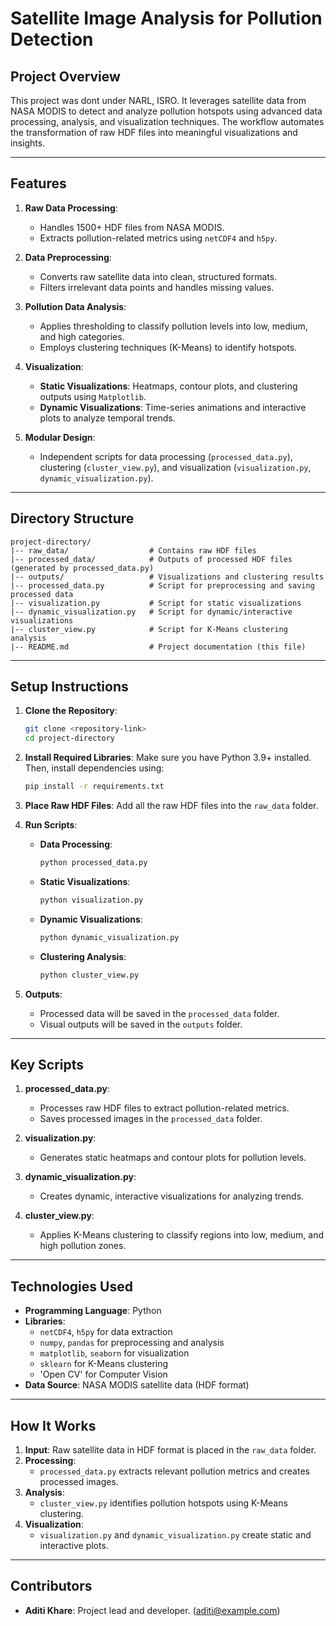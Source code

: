 # Satellite Image Analysis for Pollution Detection

## **Project Overview**
This project was dont under NARL, ISRO. It leverages satellite data from NASA MODIS to detect and analyze pollution hotspots using advanced data processing, analysis, and visualization techniques. The workflow automates the transformation of raw HDF files into meaningful visualizations and insights.

---

## **Features**

1. **Raw Data Processing**:
   - Handles 1500+ HDF files from NASA MODIS.
   - Extracts pollution-related metrics using `netCDF4` and `h5py`.

2. **Data Preprocessing**:
   - Converts raw satellite data into clean, structured formats.
   - Filters irrelevant data points and handles missing values.

3. **Pollution Data Analysis**:
   - Applies thresholding to classify pollution levels into low, medium, and high categories.
   - Employs clustering techniques (K-Means) to identify hotspots.

4. **Visualization**:
   - **Static Visualizations**: Heatmaps, contour plots, and clustering outputs using `Matplotlib`.
   - **Dynamic Visualizations**: Time-series animations and interactive plots to analyze temporal trends.

5. **Modular Design**:
   - Independent scripts for data processing (`processed_data.py`), clustering (`cluster_view.py`), and visualization (`visualization.py`, `dynamic_visualization.py`).

---

## **Directory Structure**
```
project-directory/
|-- raw_data/                  # Contains raw HDF files
|-- processed_data/            # Outputs of processed HDF files (generated by processed_data.py)
|-- outputs/                   # Visualizations and clustering results
|-- processed_data.py          # Script for preprocessing and saving processed data
|-- visualization.py           # Script for static visualizations
|-- dynamic_visualization.py   # Script for dynamic/interactive visualizations
|-- cluster_view.py            # Script for K-Means clustering analysis
|-- README.md                  # Project documentation (this file)
```

---

## **Setup Instructions**

1. **Clone the Repository**:
   ```bash
   git clone <repository-link>
   cd project-directory
   ```

2. **Install Required Libraries**:
   Make sure you have Python 3.9+ installed. Then, install dependencies using:
   ```bash
   pip install -r requirements.txt
   ```

3. **Place Raw HDF Files**:
   Add all the raw HDF files into the `raw_data` folder.

4. **Run Scripts**:
   - **Data Processing**:
     ```bash
     python processed_data.py
     ```
   - **Static Visualizations**:
     ```bash
     python visualization.py
     ```
   - **Dynamic Visualizations**:
     ```bash
     python dynamic_visualization.py
     ```
   - **Clustering Analysis**:
     ```bash
     python cluster_view.py
     ```

5. **Outputs**:
   - Processed data will be saved in the `processed_data` folder.
   - Visual outputs will be saved in the `outputs` folder.

---

## **Key Scripts**

1. **processed_data.py**:
   - Processes raw HDF files to extract pollution-related metrics.
   - Saves processed images in the `processed_data` folder.

2. **visualization.py**:
   - Generates static heatmaps and contour plots for pollution levels.

3. **dynamic_visualization.py**:
   - Creates dynamic, interactive visualizations for analyzing trends.

4. **cluster_view.py**:
   - Applies K-Means clustering to classify regions into low, medium, and high pollution zones.

---

## **Technologies Used**

- **Programming Language**: Python
- **Libraries**:
  - `netCDF4`, `h5py` for data extraction
  - `numpy`, `pandas` for preprocessing and analysis
  - `matplotlib`, `seaborn` for visualization
  - `sklearn` for K-Means clustering
  - 'Open CV' for Computer Vision 
- **Data Source**: NASA MODIS satellite data (HDF format)

---

## **How It Works**
1. **Input**: Raw satellite data in HDF format is placed in the `raw_data` folder.
2. **Processing**:
   - `processed_data.py` extracts relevant pollution metrics and creates processed images.
3. **Analysis**:
   - `cluster_view.py` identifies pollution hotspots using K-Means clustering.
4. **Visualization**:
   - `visualization.py` and `dynamic_visualization.py` create static and interactive plots.

---

## **Contributors**
- **Aditi Khare**: Project lead and developer. (aditi@example.com)



